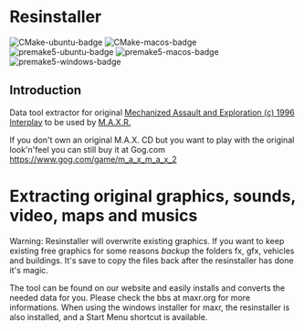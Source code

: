 # Resinstaller

![CMake-ubuntu-badge](https://github.com/MAX-Reloaded/resinstaller/workflows/ubuntu/badge.svg)
![CMake-macos-badge](https://github.com/MAX-Reloaded/resinstaller/workflows/macos/badge.svg)
![premake5-ubuntu-badge](https://github.com/MAX-Reloaded/resinstaller/workflows/premake5-ubuntu/badge.svg)
![premake5-macos-badge](https://github.com/MAX-Reloaded/resinstaller/workflows/premake5-macos/badge.svg)
![premake5-windows-badge](https://github.com/MAX-Reloaded/resinstaller/workflows/premake5-windows/badge.svg)

## Introduction

Data tool extractor for original [Mechanized Assault and Exploration (c) 1996 Interplay](https://en.wikipedia.org/wiki/Mechanized_Assault_%26_Exploration) to be used by [M.A.X.R.](https://github.com/MAX-Reloaded/maxr)

If you don't own an original M.A.X. CD but you want to play with the original look'n'feel you can still buy it at Gog.com
https://www.gog.com/game/m_a_x_m_a_x_2

# Extracting original graphics, sounds, video, maps and musics

Warning: Resinstaller will overwrite existing graphics. If you want to
keep existing free graphics for some reasons *backup* the folders fx,
gfx, vehicles and buildings. It's save to copy the files back after the
resinstaller has done it's magic.


The tool can be found on our website and easily installs and converts
the needed data for you. Please check the bbs at maxr.org for more
informations. When using the windows installer for maxr, the resinstaller
is also installed, and a Start Menu shortcut is available.

